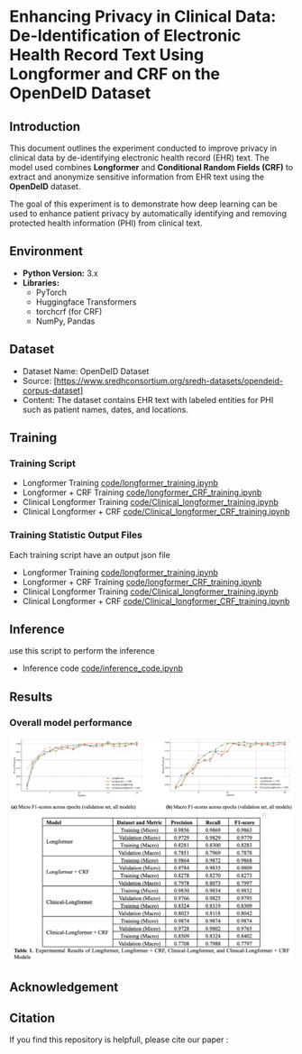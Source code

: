 # Enhancing Privacy in Clinical Data: De-Identification of Electronic Health Record Text Using Longformer and CRF on the OpenDeID Dataset

## Introduction

This document outlines the experiment conducted to improve privacy in clinical data by de-identifying electronic health record (EHR) text. The model used combines **Longformer** and **Conditional Random Fields (CRF)** to extract and anonymize sensitive information from EHR text using the **OpenDeID** dataset.

The goal of this experiment is to demonstrate how deep learning can be used to enhance patient privacy by automatically identifying and removing protected health information (PHI) from clinical text.


## Environment
- **Python Version:** 3.x
- **Libraries:**
  - PyTorch
  - Huggingface Transformers
  - torchcrf (for CRF)
  - NumPy, Pandas

## Dataset
- Dataset Name: OpenDeID Dataset
- Source: [https://www.sredhconsortium.org/sredh-datasets/opendeid-corpus-dataset]
- Content: The dataset contains EHR text with labeled entities for PHI such as patient names, dates, and locations.

## Training
### Training Script
- Longformer Training [code/longformer_training.ipynb](https://github.com/danangwijaya750/Longformer-EHR-DeID/blob/master/code/longformer_training.ipynb)
- Longformer + CRF Training [code/longformer_CRF_training.ipynb](https://github.com/danangwijaya750/Longformer-EHR-DeID/blob/master/code/longformer_CRF_training.ipynb)
- Clinical Longformer Training [code/Clinical_longformer_training.ipynb](https://github.com/danangwijaya750/Longformer-EHR-DeID/blob/master/code/Clinical_longformer_training.ipynb)
- Clinical Longformer + CRF [code/Clinical_longformer_CRF_training.ipynb](https://github.com/danangwijaya750/Longformer-EHR-DeID/blob/master/code/Clinical_longformer_CRF_training.ipynb)
### Training Statistic Output Files
Each training script have an output json file
- Longformer Training [code/longformer_training.ipynb](https://github.com/danangwijaya750/Longformer-EHR-DeID/blob/master/code/training_stat_longformer.json)
- Longformer + CRF Training [code/longformer_CRF_training.ipynb](https://github.com/danangwijaya750/Longformer-EHR-DeID/blob/master/code/training_stat_longformerCRF.json)
- Clinical Longformer Training [code/Clinical_longformer_training.ipynb](https://github.com/danangwijaya750/Longformer-EHR-DeID/blob/master/code/Clinical_training_stat_longformer.json)
- Clinical Longformer + CRF [code/Clinical_longformer_CRF_training.ipynb](https://github.com/danangwijaya750/Longformer-EHR-DeID/blob/master/code/Clinical_training_stat_longformerCRF.json)
## Inference
use this script to perform the inference
- Inference code [code/inference_code.ipynb](https://github.com/danangwijaya750/Longformer-EHR-DeID/blob/master/code/inference_code.ipynb)
## Results
### Overall model performance
![Overall Model Performance](images/overall_performance.png)
![Training Validation Results](images/training_results.png)

## Acknowledgement

## Citation
If you find this repository is helpfull, please cite our paper :
